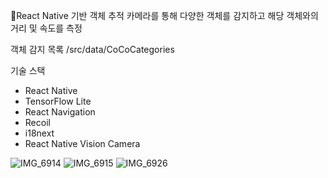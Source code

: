 React Native 기반 객체 추적
카메라를 통해 다양한 객체를 감지하고 해당 객체와의 거리 및 속도를 측정

객체 감지 목록 /src/data/CoCoCategories

기술 스택
- React Native
- TensorFlow Lite 
- React Navigation 
- Recoil 
- i18next 
- React Native Vision Camera

![IMG_6914](https://github.com/user-attachments/assets/cf75acd3-486a-4f62-b40e-57fa90ba8038)
![IMG_6915](https://github.com/user-attachments/assets/ec9c5d16-f7b0-4ab0-bc05-82c6de17b525)
![IMG_6926](https://github.com/user-attachments/assets/0a93f053-e6e2-4454-b633-cd004596c247)
